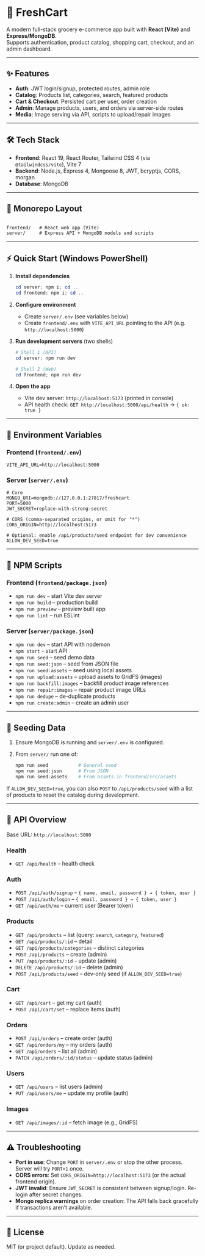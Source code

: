 # 🛒 FreshCart

A modern full-stack grocery e-commerce app built with **React (Vite)** and **Express/MongoDB**.  
Supports authentication, product catalog, shopping cart, checkout, and an admin dashboard.

---

## ✨ Features

- **Auth**: JWT login/signup, protected routes, admin role
- **Catalog**: Products list, categories, search, featured products
- **Cart & Checkout**: Persisted cart per user, order creation
- **Admin**: Manage products, users, and orders via server-side routes
- **Media**: Image serving via API, scripts to upload/repair images

---

## 🛠️ Tech Stack

- **Frontend**: React 19, React Router, Tailwind CSS 4 (via `@tailwindcss/vite`), Vite 7  
- **Backend**: Node.js, Express 4, Mongoose 8, JWT, bcryptjs, CORS, morgan  
- **Database**: MongoDB  

---

## 📂 Monorepo Layout

```

frontend/   # React web app (Vite)
server/     # Express API + MongoDB models and scripts

````

---

## ⚡ Quick Start (Windows PowerShell)

1. **Install dependencies**
   ```powershell
   cd server; npm i; cd ..
   cd frontend; npm i; cd ..

2. **Configure environment**

   * Create `server/.env` (see variables below)
   * Create `frontend/.env` with `VITE_API_URL` pointing to the API (e.g. `http://localhost:5000`)

3. **Run development servers** (two shells)

   ```powershell
   # Shell 1 (API)
   cd server; npm run dev

   # Shell 2 (Web)
   cd frontend; npm run dev
   ```

4. **Open the app**

   * Vite dev server: `http://localhost:5173` (printed in console)
   * API health check: `GET http://localhost:5000/api/health` → `{ ok: true }`

---

## 🔑 Environment Variables

### Frontend (`frontend/.env`)

```env
VITE_API_URL=http://localhost:5000
```

### Server (`server/.env`)

```env
# Core
MONGO_URI=mongodb://127.0.0.1:27017/freshcart
PORT=5000
JWT_SECRET=replace-with-strong-secret

# CORS (comma-separated origins, or omit for "*")
CORS_ORIGIN=http://localhost:5173

# Optional: enable /api/products/seed endpoint for dev convenience
ALLOW_DEV_SEED=true
```

---

## 📜 NPM Scripts

### Frontend (`frontend/package.json`)

* `npm run dev` – start Vite dev server
* `npm run build` – production build
* `npm run preview` – preview built app
* `npm run lint` – run ESLint

### Server (`server/package.json`)

* `npm run dev` – start API with nodemon
* `npm start` – start API
* `npm run seed` – seed demo data
* `npm run seed:json` – seed from JSON file
* `npm run seed:assets` – seed using local assets
* `npm run upload:assets` – upload assets to GridFS (images)
* `npm run backfill:images` – backfill product image references
* `npm run repair:images` – repair product image URLs
* `npm run dedupe` – de-duplicate products
* `npm run create:admin` – create an admin user

---

## 🌱 Seeding Data

1. Ensure MongoDB is running and `server/.env` is configured.
2. From `server/` run one of:

   ```powershell
   npm run seed           # General seed
   npm run seed:json      # From JSON
   npm run seed:assets    # From assets in frontend/src/assets
   ```

If `ALLOW_DEV_SEED=true`, you can also `POST` to `/api/products/seed` with a list of products to reset the catalog during development.

---

## 🔗 API Overview

Base URL: `http://localhost:5000`

### Health

* `GET /api/health` – health check

### Auth

* `POST /api/auth/signup` – `{ name, email, password } → { token, user }`
* `POST /api/auth/login` – `{ email, password } → { token, user }`
* `GET /api/auth/me` – current user (Bearer token)

### Products

* `GET /api/products` – list (query: `search`, `category`, `featured`)
* `GET /api/products/:id` – detail
* `GET /api/products/categories` – distinct categories
* `POST /api/products` – create (admin)
* `PUT /api/products/:id` – update (admin)
* `DELETE /api/products/:id` – delete (admin)
* `POST /api/products/seed` – dev-only seed (if `ALLOW_DEV_SEED=true`)

### Cart

* `GET /api/cart` – get my cart (auth)
* `POST /api/cart/set` – replace items (auth)

### Orders

* `POST /api/orders` – create order (auth)
* `GET /api/orders/my` – my orders (auth)
* `GET /api/orders` – list all (admin)
* `PATCH /api/orders/:id/status` – update status (admin)

### Users

* `GET /api/users` – list users (admin)
* `PUT /api/users/me` – update my profile (auth)

### Images

* `GET /api/images/:id` – fetch image (e.g., GridFS)

---

## ⚠️ Troubleshooting

* **Port in use**: Change `PORT` in `server/.env` or stop the other process. Server will try `PORT+1` once.
* **CORS errors**: Set `CORS_ORIGIN=http://localhost:5173` (or the actual frontend origin).
* **JWT invalid**: Ensure `JWT_SECRET` is consistent between signup/login. Re-login after secret changes.
* **Mongo replica warnings** on order creation: The API falls back gracefully if transactions aren’t available.

---

## 📄 License

MIT (or project default). Update as needed.

```
